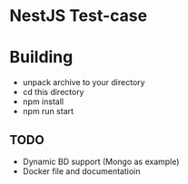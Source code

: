 # NestJS Test-case

# Building
- unpack archive to your directory
- cd this directory
- npm install
- npm run start

## TODO
- Dynamic BD support (Mongo as example)
- Docker file and documentatioin
